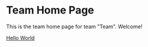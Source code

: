 # Team Home Page

This is the team home page for team "Team". Welcome!

[Hello World](hello-world.md)
